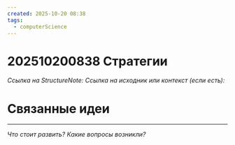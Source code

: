 ```yaml
---
created: 2025-10-20 08:38
tags:
  - computerScience
---
```

# 202510200838 Стратегии

*Ссылка на StructureNote:*
*Ссылка на исходник или контекст (если есть):* 

# Связанные идеи

---

*Что стоит развить? Какие вопросы возникли?*